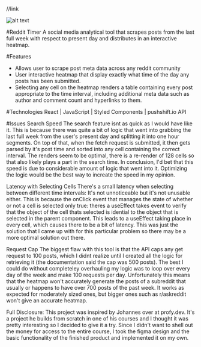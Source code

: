 //link

![alt text](https://github.com/ebof1223/reddit-timer/resources/snapshot.jpg?raw=true)

#Reddit Timer
A social media analytical tool that scrapes posts from the last full week with respect to present day and distributes in an interactive heatmap.

#Features

- Allows user to scrape post meta data across any reddit community
- User interactive heatmap that display exactly what time of the day any posts has been submitted.
- Selecting any cell on the heatmap renders a table containing every post appropriate to the time interval, including additional meta data such as author and comment count and hyperlinks to them.

#Technologies
React | JavaScript | Styled Components | pushshift.io API

#Issues
Search Speed
The search feature isnt as quick as I would have like it. This is because there was quite a bit of logic that went into grabbing the last full week from the user's present day and splitting it into one hour segments. On top of that, when the fetch request is submitted, it then gets parsed by it's post time and sorted into any cell containing the correct interval. The renders seem to be optimal, there is a re-render of 128 cells so that also likely plays a part in the search time. In conclusion, I'd bet that this speed is due to considerable amount of logic that went into it. Optimizing the logic would be the best way to increate the speed in my opinion.

Latency with Selecting Cells
There's a small latency when selecting between different time intervals: It's not unnoticeable but it's not unusable either. This is because the onClick event that manages the state of whether or not a cell is selected only true: theres a useEffect takes event to verify that the object of the cell thats selected is idential to the object that is selected in the parent component. This leads to a useEffect taking place in every cell, which causes there to be a bit of latency. This was just the solution that I came up with for this particular problem so there may be a more optimal solution out there.

Request Cap
The biggest flaw with this tool is that the API caps any get request to 100 posts, which I didnt realize until I created all the logic for retrieving it (the documentation said the cap was 500 posts). The best I could do without completeley overhauling my logic was to loop over every day of the week and make 100 requests per day. Unfortunately this means that the heatmap won't accurately generate the posts of a subreddit that usually or happens to have over 700 posts of the past week. It works as expected for moderately sized ones, but bigger ones such as r/askreddit won't give an accurate heatmap.

Full Disclosure: This project was inspired by Johannes over at profy.dev. It's a project he builds from scratch in one of his courses and I thought it was pretty interesting so I decided to give it a try. Since I didn't want to shell out the money for access to the entire course, I took the figma design and the basic functionality of the finished product and implemented it on my own.
